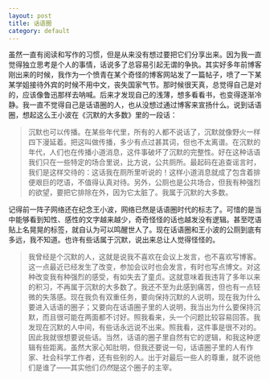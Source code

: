 ```yaml
---
layout: post
title: 话语圈
category: default
---
```


虽然一直有阅读和写作的习惯，但是从来没有想过要把它们分享出来。因为我一直觉得独立思考是个人的事情，话说多了总容易引起无谓的争执。其实好多年前博客刚出来的时候，我作为一个愤青在某个奇怪的博客网站发了一篇帖子，喷了一下某某学姐接待外宾的时候不用中文，丧失国家气节。那时候很天真，总觉得自己是对的，应该像鲁迅那样去呐喊。后来才发现自己的浅薄，想多看看书，也变得逐渐冷静。我一直不觉得自己是话语圈的人，也从没想过通过博客来宣扬什么。说到话语圈，想起这么王小波在《沉默的大多数》里的一段话：

>沉默也可以传播。在某些年代里，所有的人都不说话了，沉默就像野火一样四下漫延着。把这叫做传播，多少有点过甚其词，但也不太离谱。在沉默的年代，人们也在传播小道消息，这件事破坏了沉默的完整性。好在这种话语我们只在一些特定的场合里说，比方说，公共厕所。最起码在追查谣言时，我们是这样交待的：这话我在厕所里听说的！这样小道消息就成了包含着排便艰巨的呓语，不值得认真对待。另外，公厕也是公共场合，但我有种强烈的欲望，要把它排除在外，因为它太脏了。我属于沉默的大多数。

记得前一阵子网络还在纪念王小波，网络已然是话语圈时代的标志了。可惜的是当中能够看到知性、感性的文字越来越少，奇奇怪怪的话也越发没有逻辑。甚至呓语贴上名晃晃的标签，就自认为可以鸣醒世人了。现在话语圈和王小波的公厕到底有多远，我不知道。也许有些话属于沉默，说出来总让人觉得怪怪的。

>我曾经是个沉默的人，这就是说我不喜欢在会议上发言，也不喜欢写博客。这一点最近已经发生了改变，参加会议时也会发言，有时也写点博文。对这种改变我有种强烈的感受，有如失去了童贞。这就意味着我违背了多年以来的积习，不再属于沉默的大多数了。我还不至为此感到痛苦，但也有一点轻微的失落感。现在我负有双重任务，要向保持沉默的人说明，现在我为什么要进入话语的圈子；又要向在话语圈子里的人说明，我当出为什么要保持沉默，而且很可能在两面都不讨好。照我看来，头一个问题比较容易回答。我发现在沉默的人中间，有些话永远说不出来。照我看，这件事是很不对的。因此我就很想要说些话。当然，话语的圈子里自然有它的逻辑，和我这种逻辑有些距离。虽然大家心知肚明，但我还要说一句，话语圈子里的人有作家、社会科学工作者，还有些别的人。出于对最后一些人的尊重，就不说他们是谁了——其实他们*仍然*是这个圈子的主宰。
